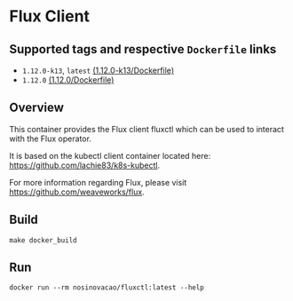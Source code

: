 # Flux Client

## Supported tags and respective `Dockerfile` links

* `1.12.0-k13`, `latest`    [(1.12.0-k13/Dockerfile)](https://github.com/nosinovacao/fluxctl-docker/blob/1.12.0-k13/Dockerfile)
* `1.12.0`    [(1.12.0/Dockerfile)](https://github.com/nosinovacao/fluxctl-docker/blob/1.12.0/Dockerfile)

## Overview

This container provides the Flux client fluxctl which can be used to interact with the Flux operator.

It is based on the kubectl client container located here: <https://github.com/lachie83/k8s-kubectl>.

For more information regarding Flux, please visit <https://github.com/weaveworks/flux>.

## Build

`make docker_build`

## Run

`docker run --rm nosinovacao/fluxctl:latest --help`